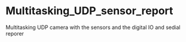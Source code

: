 # Multitasking_UDP_sensor_report
Multitasking UDP camera with the sensors and the digital IO and sedial reporer 
